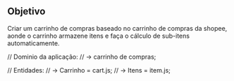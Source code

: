 ## Objetivo

Criar um carrinho de compras baseado no carrinho de compras da shopee, aonde o carrinho armazene itens e faça o cálculo de sub-itens automaticamente.

// Dominio da aplicação: 
// -> carrinho de compras;

// Entidades:
// -> Carrinho = cart.js;
// -> Itens = item.js;

